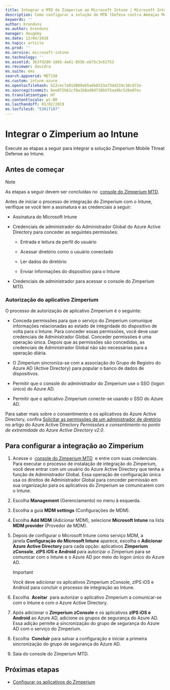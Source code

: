 ```yaml
---
title: Integrar o MTD do Zimperium ao Microsoft Intune | Microsoft Intune
description: Como configurar a solução de MTD (Defesa contra Ameaças Móveis) Zimperium com o Microsoft Intune para controlar o acesso de dispositivos móveis aos recursos corporativos.
keywords: ''
author: brenduns
ms.author: brenduns
manager: dougeby
ms.date: 12/04/2018
ms.topic: article
ms.prod: ''
ms.service: microsoft-intune
ms.technology: ''
ms.assetid: 363fd280-1865-4a61-855b-eb75c3c62753
ms.reviewer: davidra
ms.suite: ems
search.appverid: MET150
ms.custom: intune-azure
ms.openlocfilehash: b12cec7a01d809eb5a6b6523a73dd224c10c972e
ms.sourcegitcommit: bee072b61cf8a1b8ad8d736b5f5aa9bc526e07ec
ms.translationtype: HT
ms.contentlocale: pt-BR
ms.lasthandoff: 01/02/2019
ms.locfileid: "53817187"
---
```

# <a name="integrate-zimperium-with-intune"></a>Integrar o Zimperium ao Intune

Execute as etapas a seguir para integrar a solução Zimperium Mobile Threat Defense ao Intune.

## <a name="before-you-begin"></a>Antes de começar

> [!NOTE]
> As etapas a seguir devem ser concluídas no  [console do Zimperium MTD](https://sso.zimperium.com/signon/aad/).

Antes de iniciar o processo de integração do Zimperium com o Intune, verifique se você tem a assinatura e as credenciais a seguir:

-   Assinatura do Microsoft Intune

-   Credenciais de administrador do Administrador Global do Azure Active Directory para conceder as seguintes permissões:

    -   Entrada e leitura de perfil do usuário

    -   Acessar diretório como o usuário conectado

    -   Ler dados do diretório

    -   Enviar informações do dispositivo para o Intune

-   Credenciais de administrador para acessar o console do Zimperium MTD.

### <a name="zimperium-app-authorization"></a>Autorização do aplicativo Zimperium

O processo de autorização de aplicativo Zimperium é o seguinte:

-   Conceda permissões para que o serviço do Zimperium comunique informações relacionadas ao estado de integridade do dispositivo de volta para o Intune. Para conceder essas permissões, você deve usar credenciais de Administrador Global. Conceder permissões é uma operação única. Depois que as permissões são concedidas, as credenciais de Administrador Global não são necessárias para a operação diária.

-   O Zimperium sincroniza-se com a associação do Grupo de Registro do Azure AD (Active Directory) para popular o banco de dados de dispositivos.

-   Permitir que o console do administrador do Zimperium use o SSO (logon único) do Azure AD.

-   Permitir que o aplicativo Zimperium conecte-se usando o SSO do Azure AD.

Para saber mais sobre o consentimento e os aplicativos do Azure Active Directory, confira [Solicitar as permissões de um administrador de diretório](https://docs.microsoft.com/azure/active-directory/develop/v2-permissions-and-consent#request-the-permissions-from-a-directory-admin) no artigo do Azure Active Directory *Permissões e consentimento no ponto de extremidade do Azure Active Directory v2.0*.


## <a name="to-set-up-zimperium-integration"></a>Para configurar a integração ao Zimperium

1.  Acesse o  [console do Zimperium MTD](https://sso.zimperium.com/signon/aad/)  e entre com suas credenciais. Para executar o processo de instalação de integração do Zimperium, você deve entrar com um usuário do Azure Active Directory que tenha a função de Administrador Global. Essa operação de configuração única usa os direitos de Administrador Global para conceder permissão em sua organização para os aplicativos do Zimperium se comunicarem com o Intune. 

2.  Escolha **Management** (Gerenciamento) no menu à esquerda.

3.  Escolha a guia **MDM settings** (Configurações de MDM).

4.  Escolha **Add MDM** (Adicionar MDM), selecione **Microsoft Intune** na lista **MDM provider** (Provedor de MDM).

5.  Depois de configurar o Microsoft Intune como serviço MDM, a janela **Configuração do Microsoft Intune** aparece, escolha o **Adicionar Azure Active Directory** para cada opção: aplicativos **Zimperium zConsole**, **zIPS iOS e Android** para autorizar o Zimperium para se comunicar com o Intune e o Azure AD por meio do logon único do Azure AD.

    > [!IMPORTANT]  
    > Você deve adicionar os aplicativos Zimperium zConsole, zIPS iOS e Android para concluir o processo de integração ao Intune.

6.  Escolha  **Aceitar**  para autorizar o aplicativo Zimperium a comunicar-se com o Intune e com o Azure Active Directory.

7.  Após adicionar o **Zimperium zConsole** e os aplicativos **zIPS iOS e Android** ao Azure AD, adicione os grupos de segurança do Azure AD. Essa adição permite a sincronização do grupo de segurança do Azure AD com o serviço do Zimperium.

8.  Escolha  **Concluir** para salvar a configuração e iniciar a primeira sincronização do grupo de segurança do Azure AD.

9.  Saia do console do Zimperium MTD.

## <a name="next-steps"></a>Próximas etapas

-   [Configurar os aplicativos do Zimperium](mtd-apps-ios-app-configuration-policy-add-assign.md)
